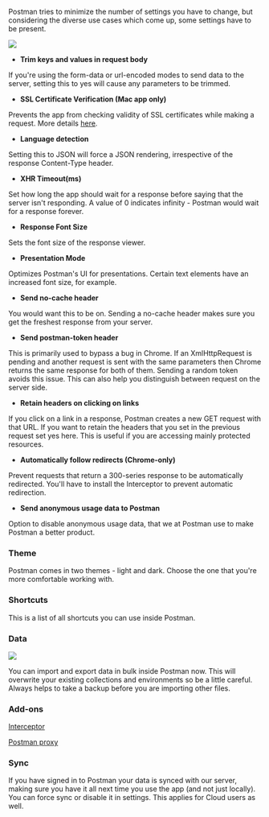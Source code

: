 Postman tries to minimize the number of settings you have to change, but considering the diverse use cases which come up, some settings have to be present.

[![](https://www.getpostman.com/img/v1/docs/thumbs/29-1.png)
][0]

* **Trim keys and values in request body**

If you're using the form-data or url-encoded modes to send data to the server, setting this to yes will cause any parameters to be trimmed.
* **SSL Certificate Verification (Mac app only)**

Prevents the app from checking validity of SSL certificates while making a request. More details [here][1].
* **Language detection**

Setting this to JSON will force a JSON rendering, irrespective of the response Content-Type header.
* **XHR Timeout(ms)**

Set how long the app should wait for a response before saying that the server isn't responding. A value of 0 indicates infinity - Postman would wait for a response forever.
* **Response Font Size**

Sets the font size of the response viewer.
* **Presentation Mode**

Optimizes Postman's UI for presentations. Certain text elements have an increased font size, for example.
* **Send no-cache header**

You would want this to be on. Sending a no-cache header makes sure you get the freshest response from your server.
* **Send postman-token header**

This is primarily used to bypass a bug in Chrome. If an XmlHttpRequest is pending and another request is sent with the same parameters then Chrome returns the same response for both of them. Sending a random token avoids this issue. This can also help you distinguish between request on the server side.
* **Retain headers on clicking on links**

If you click on a link in a response, Postman creates a new GET request with that URL. If you want to retain the headers that you set in the previous request set yes here. This is useful if you are accessing mainly protected resources.
* **Automatically follow redirects (Chrome-only)**

Prevent requests that return a 300-series response to be automatically redirected. You'll have to install the Interceptor to prevent automatic redirection.
* **Send anonymous usage data to Postman**

Option to disable anonymous usage data, that we at Postman use to make Postman a better product. 

### Theme

Postman comes in two themes - light and dark. Choose the one that you're more comfortable working with.

### Shortcuts

This is a list of all shortcuts you can use inside Postman.

### Data

[![](https://www.getpostman.com/img/v1/docs/thumbs/29-2.png)
][2]

You can import and export data in bulk inside Postman now. This will overwrite your existing collections and environments so be a little careful. Always helps to take a backup before you are importing other files.

### Add-ons

[Interceptor][3]

[Postman proxy][4]

### Sync

If you have signed in to Postman your data is synced with our server, making sure you have it all next time you use the app (and not just locally). You can force sync or disable it in settings. This applies for Cloud users as well.


[0]: https://www.getpostman.com/img/v1/docs/source/29-1.png
[1]: https://www.getpostman.com/docs/ignoring_ssl
[2]: https://www.getpostman.com/img/v1/docs/source/29-2.png
[3]: https://github.com/postmanlabs/postman-chrome-interceptor
[4]: https://github.com/postmanlabs/postman-app-support/wiki/Postman-Proxy